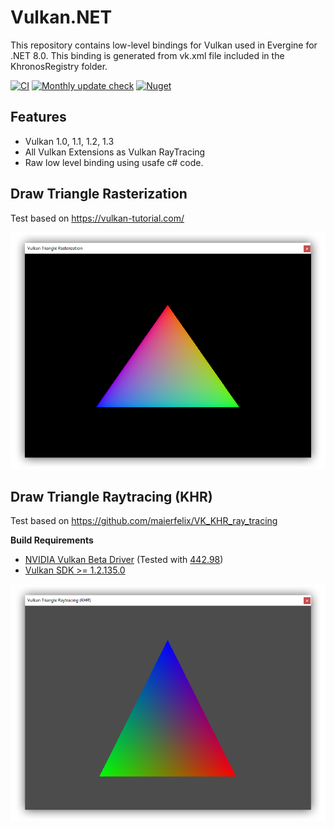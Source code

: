 # Vulkan.NET
This repository contains low-level bindings for Vulkan used in Evergine for .NET 8.0.
This binding is generated from vk.xml file included in the KhronosRegistry folder.

[![CI](https://github.com/EvergineTeam/Vulkan.NET/actions/workflows/CI.yml/badge.svg)](https://github.com/EvergineTeam/Vulkan.NET/actions/workflows/CI.yml)
[![Monthly update check](https://github.com/EvergineTeam/Vulkan.NET/actions/workflows/monthly_update.yml/badge.svg)](https://github.com/EvergineTeam/Vulkan.NET/actions/workflows/monthly_update.yml)
[![Nuget](https://img.shields.io/nuget/v/Evergine.Bindings.Vulkan?logo=nuget)](https://www.nuget.org/packages/Evergine.Bindings.Vulkan)

## Features

- Vulkan 1.0, 1.1, 1.2, 1.3
- All Vulkan Extensions as Vulkan RayTracing
- Raw low level binding using usafe c# code.

## Draw Triangle Rasterization
Test based on https://vulkan-tutorial.com/

![alt Draw Triangle Rasterization](https://github.com/EvergineTeam/Vulkan.NET/blob/master/RasterizationTest.png)

## Draw Triangle Raytracing (KHR)
Test based on https://github.com/maierfelix/VK_KHR_ray_tracing

**Build Requirements**
 - [NVIDIA Vulkan Beta Driver](https://developer.nvidia.com/vulkan-driver) (Tested with [442.98](https://developer.nvidia.com/vulkan-beta-44298-windows-10))
 - [Vulkan SDK >= 1.2.135.0](https://vulkan.lunarg.com/sdk/home)

![alt Draw Triangle Raytracing](https://github.com/EvergineTeam/Vulkan.NET/blob/master/RaytracingTest.png)
